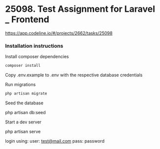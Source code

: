 # 25098. Test Assignment for Laravel _ Frontend 

https://app.codeline.io/#/projects/2662/tasks/25098

### Installation instructions

Install composer dependencies

``` bash
composer install
```

Copy .env.example to .env with the respective database credentials

Run migrations
``` bash
php artisan migrate
```

Seed the database

php artisan db:seed 


Start a dev server 

php artisan serve

login using:
user: test@mail.com
pass: password
